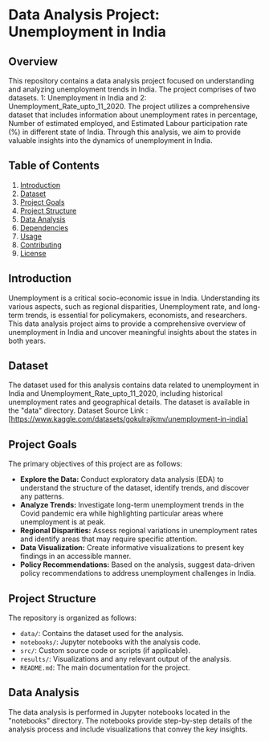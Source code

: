 # Data Analysis Project: Unemployment in India

## Overview

This repository contains a data analysis project focused on understanding and analyzing unemployment trends in India. The project comprises of two datasets. 1: Unemployment in India and 2: Unemployment_Rate_upto_11_2020.
The project utilizes a comprehensive dataset that includes information about unemployment rates in percentage, Number of estimated employed, and Estimated Labour participation rate (%) in different state of India. Through this analysis, we aim to provide valuable insights into the dynamics of unemployment in India.

## Table of Contents

1. [Introduction](#introduction)
2. [Dataset](#dataset)
3. [Project Goals](#project-goals)
4. [Project Structure](#project-structure)
5. [Data Analysis](#data-analysis)
6. [Dependencies](#dependencies)
7. [Usage](#usage)
8. [Contributing](#contributing)
9. [License](#license)

## Introduction

Unemployment is a critical socio-economic issue in India. Understanding its various aspects, such as regional disparities, Unemployment rate, and long-term trends, is essential for policymakers, economists, and researchers. This data analysis project aims to provide a comprehensive overview of unemployment in India and uncover meaningful insights about the states in both years.

## Dataset

The dataset used for this analysis contains data related to unemployment in India and Unemployment_Rate_upto_11_2020, including historical unemployment rates and geographical details. The dataset is available in the "data" directory.
Dataset Source Link :
[https://www.kaggle.com/datasets/gokulrajkmv/unemployment-in-india]

## Project Goals

The primary objectives of this project are as follows:

- **Explore the Data:** Conduct exploratory data analysis (EDA) to understand the structure of the dataset, identify trends, and discover any patterns.
- **Analyze Trends:** Investigate long-term unemployment trends in the Covid pandemic era while highlighting particular areas where unemployment is at peak.
- **Regional Disparities:** Assess regional variations in unemployment rates and identify areas that may require specific attention.
- **Data Visualization:** Create informative visualizations to present key findings in an accessible manner.
- **Policy Recommendations:** Based on the analysis, suggest data-driven policy recommendations to address unemployment challenges in India.

## Project Structure

The repository is organized as follows:

- `data/`: Contains the dataset used for the analysis.
- `notebooks/`: Jupyter notebooks with the analysis code.
- `src/`: Custom source code or scripts (if applicable).
- `results/`: Visualizations and any relevant output of the analysis.
- `README.md`: The main documentation for the project.

## Data Analysis

The data analysis is performed in Jupyter notebooks located in the "notebooks" directory. The notebooks provide step-by-step details of the analysis process and include visualizations that convey the key insights.






